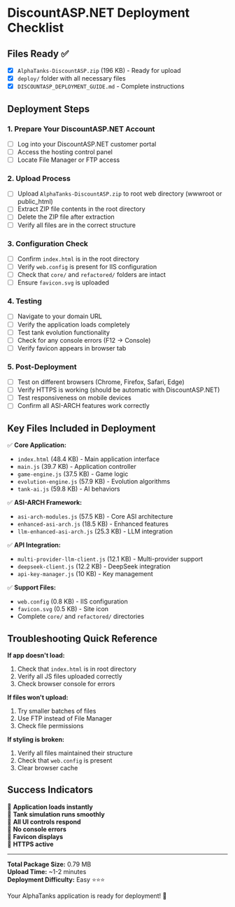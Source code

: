 # DiscountASP.NET Deployment Checklist

## Files Ready ✅
- [x] `AlphaTanks-DiscountASP.zip` (196 KB) - Ready for upload
- [x] `deploy/` folder with all necessary files
- [x] `DISCOUNTASP_DEPLOYMENT_GUIDE.md` - Complete instructions

## Deployment Steps

### 1. Prepare Your DiscountASP.NET Account
- [ ] Log into your DiscountASP.NET customer portal
- [ ] Access the hosting control panel
- [ ] Locate File Manager or FTP access

### 2. Upload Process
- [ ] Upload `AlphaTanks-DiscountASP.zip` to root web directory (wwwroot or public_html)
- [ ] Extract ZIP file contents in the root directory
- [ ] Delete the ZIP file after extraction
- [ ] Verify all files are in the correct structure

### 3. Configuration Check
- [ ] Confirm `index.html` is in the root directory
- [ ] Verify `web.config` is present for IIS configuration
- [ ] Check that `core/` and `refactored/` folders are intact
- [ ] Ensure `favicon.svg` is uploaded

### 4. Testing
- [ ] Navigate to your domain URL
- [ ] Verify the application loads completely
- [ ] Test tank evolution functionality
- [ ] Check for any console errors (F12 → Console)
- [ ] Verify favicon appears in browser tab

### 5. Post-Deployment
- [ ] Test on different browsers (Chrome, Firefox, Safari, Edge)
- [ ] Verify HTTPS is working (should be automatic with DiscountASP.NET)
- [ ] Test responsiveness on mobile devices
- [ ] Confirm all ASI-ARCH features work correctly

## Key Files Included in Deployment
✅ **Core Application:**
- `index.html` (48.4 KB) - Main application interface
- `main.js` (39.7 KB) - Application controller
- `game-engine.js` (37.5 KB) - Game logic
- `evolution-engine.js` (57.9 KB) - Evolution algorithms
- `tank-ai.js` (59.8 KB) - AI behaviors

✅ **ASI-ARCH Framework:**
- `asi-arch-modules.js` (57.5 KB) - Core ASI architecture
- `enhanced-asi-arch.js` (18.5 KB) - Enhanced features
- `llm-enhanced-asi-arch.js` (25.3 KB) - LLM integration

✅ **API Integration:**
- `multi-provider-llm-client.js` (12.1 KB) - Multi-provider support
- `deepseek-client.js` (12.2 KB) - DeepSeek integration
- `api-key-manager.js` (10 KB) - Key management

✅ **Support Files:**
- `web.config` (0.8 KB) - IIS configuration
- `favicon.svg` (0.5 KB) - Site icon
- Complete `core/` and `refactored/` directories

## Troubleshooting Quick Reference

**If app doesn't load:**
1. Check that `index.html` is in root directory
2. Verify all JS files uploaded correctly
3. Check browser console for errors

**If files won't upload:**
1. Try smaller batches of files
2. Use FTP instead of File Manager
3. Check file permissions

**If styling is broken:**
1. Verify all files maintained their structure
2. Check that `web.config` is present
3. Clear browser cache

## Success Indicators
🎯 **Application loads instantly**  
🎯 **Tank simulation runs smoothly**  
🎯 **All UI controls respond**  
🎯 **No console errors**  
🎯 **Favicon displays**  
🎯 **HTTPS active**  

---

**Total Package Size:** 0.79 MB  
**Upload Time:** ~1-2 minutes  
**Deployment Difficulty:** Easy ⭐⭐⭐

Your AlphaTanks application is ready for deployment! 🚀
